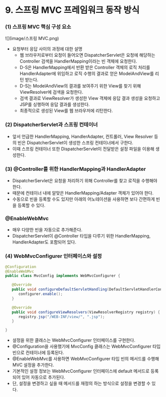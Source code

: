 # 9. 스프링 MVC 프레임워크 동작 방식 



### (1) 스프링 MVC 핵심 구성 요소

![](image/스프링 MVC.png)

- 요청부터 응답 사이의 과정에 대한 설명
  - 웹 브라우저로부터 요청이 들어오면 DispatcherServlet은 요청에 해당하는 Controller 검색을 HandlerMapping이라는 빈 객체에 요청한다.
  - D-S은 HandlerMapping에서 반환 받은 Controller 객체의 로직 처리를 HandlerAdapter에 위임하고 로직 수행의 결과로 얻은 ModelAndView를 리턴 받는다.
  - D-S는 ModelAndView의 결과를 보여주기 위한 View를 찾기 위해 ViewResolver에 검색을 요청한다.
  - 검색 결과로 ViewResolver가 생성한 View 객체에 응답 결과 생성을 요청하고 JSP를 싱행하여 응답 결과를 생성한다.
  - 최종적으로 생성된 View를 웹 브라우저에 리턴한다.





### (2) DispatcherServlet과 스프링 컨테이너

- 앞서 언급한 HandlerMapping, HandlerAdapter, 컨트롤러, View Resolver 등의 빈은 DispatcherServlet이 생성한 스프링 컨테이너에서 구한다.
- 이때 스프링 컨테이너 또한 DispatcherServlet이 전달받은 설정 파일을 이용해 생성한다.





### (3) @Controller를 위한 HandlerMapping과 HandlerAdapter

- DispatcherServlet은 요청을 처리하기 위해 Controller를 찾고 로직을 수행해야 한다.
- 때문에 컨테이너 내에 알맞은 HandlerMapping/Adapter 객체가 있어야 한다.
- 수동으로 빈을 등록할 수도 있지만 아래의 어노테이션을 사용하면 보다 간편하게 빈을 등록할 수 있다.



### @EnableWebMvc

- 매우 다양한 빈을 자동으로 추가해준다.
- DispatcherServlet이 @Controller 타입을 다루기 위한 HandlerMapping, HandlerAdapter도 포함되어 있다.





### (4) WebMvcConfigurer 인터페이스와 설정

```java
@Configuration
@EnableWebMvc
public class MvcConfig implements WebMvcConfigurer {

   @Override
   public void configureDefaultServletHandling(DefaultServletHandlerConfigurer configurer) {
      configurer.enable();
   }

   @Override
   public void configureViewResolvers(ViewResolverRegistry registry) {
      registry.jsp("/WEB-INF/view/", ".jsp");
   }

}
```

- 설정을 위한 클래스는 WebMvcConfigurer 인터페이스를 구현한다.
- @Configuration을 사용했기에 MvcConfig 클래스는 WebMvcConfigurer 타입 빈으로 컨테이너에 등록된다.
- @EnableWebMvc를 사용하면 WebMvcConfigurer 타입 빈의 메서드를 수행해 MVC 설정을 추가한다.
- 기본적인 설정 정보는 WebMvcConfigurer 인터페이스에 default 메서드로 등록되어 있어 자동으로 추가된다.
- 단, 설정을 변경하고 싶을 때 메서드를 재정의 하는 방식으로 설정을 변경할 수 있다.

